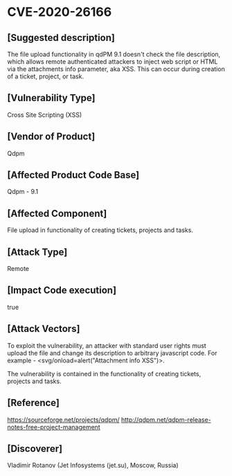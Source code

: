 # CVE-2020-26166

## [Suggested description]
The file upload functionality in qdPM 9.1 doesn't check the file description, which allows remote authenticated attackers to inject web script or
HTML via the attachments info parameter, aka XSS. This can occur during creation of a ticket, project, or task.

## [Vulnerability Type]
Cross Site Scripting (XSS)

## [Vendor of Product]
Qdpm

## [Affected Product Code Base]
Qdpm - 9.1

## [Affected Component]
File upload in functionality of creating tickets, projects and tasks.

## [Attack Type]
Remote

## [Impact Code execution]
true

## [Attack Vectors]
To exploit the vulnerability, an attacker with standard user rights must upload the file and change its description to arbitrary javascript code. For example - <svg/onload=alert("Attachment info XSS")>.

The vulnerability is contained in the functionality of creating tickets, projects and tasks.

## [Reference]
https://sourceforge.net/projects/qdpm/
http://qdpm.net/qdpm-release-notes-free-project-management

## [Discoverer]
Vladimir Rotanov (Jet Infosystems (jet.su), Moscow, Russia)

